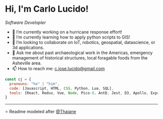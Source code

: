
<h1> Hi, I'm Carlo Lucido! </h1>
<p><em>Software Developler  </em></p>

- 🔭 I’m currently working on a hurricane response effort!
- 🌱 I’m currently learning how to apply python scripts to GIS!
- 👯 I’m looking to collaborate on IoT, robotics, geospatial, datascience, or 3d applications.
- 💬 Ask me about past archaeological work in the Americas, emergency management of historical structures, local foragable foods from the Asheville area.
- 📫 How to reach me: c.jose.lucido@gmail.com

```javascript
const cj = {
  pronouns: "he" | "him",
  code: [Javascript, HTML, CSS, Python, Lua, SQL],
  tools: [React, Redux, Vue, Node, Pico-8, AntD, Jest, D3, Apollo, Express, Knex, MySQL],
}
```


---

⭐️ Readme modeled after [@Thaiane](https://github.com/Thaiane)
